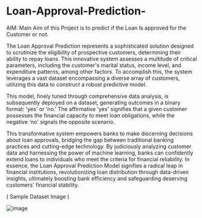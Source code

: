 # Loan-Approval-Prediction-
AIM: Main Aim of this Project is to predict if the Loan Is approved for the Customer or not.

The Loan Approval Prediction represents a sophisticated solution designed to scrutinize the eligibility of prospective customers, determining their ability to repay loans. This innovative system assesses a multitude of critical parameters, including the customer's marital status, income level, and expenditure patterns, among other factors. To accomplish this, the system leverages a vast dataset encompassing a diverse array of customers, utilizing this data to construct a robust predictive model.

This model, finely tuned through comprehensive data analysis, is subsequently deployed on a dataset, generating outcomes in a binary format: 'yes' or 'no.' The affirmative 'yes' signifies that a given customer possesses the financial capacity to meet loan obligations, while the negative 'no' signals the opposite scenario.

This transformative system empowers banks to make discerning decisions about loan approvals, bridging the gap between traditional banking practices and cutting-edge technology. By judiciously analyzing customer data and harnessing the power of machine learning, banks can confidently extend loans to individuals who meet the criteria for financial reliability.
In essence, the Loan Approval Prediction Model signifies a radical leap in financial institutions, revolutionizing loan distribution through data-driven insights, ultimately boosting bank efficiency and safeguarding deserving customers' financial stability.

( Sample Dataset Image )

![image](https://github.com/Mrud11/Loan-Approval-Prediction-/assets/80881870/8e553462-b178-405b-b9f0-5995eed01dde)
